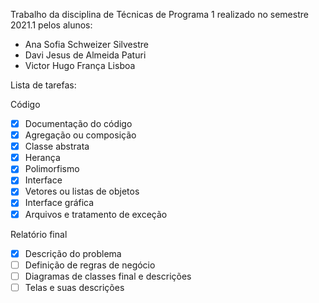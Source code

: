 Trabalho da disciplina de Técnicas de Programa 1 realizado no semestre 2021.1 pelos alunos:
- Ana Sofia Schweizer Silvestre
- Davi Jesus de Almeida Paturi
- Victor Hugo França Lisboa

Lista de tarefas:

Código
- [x] Documentação do código
- [x] Agregação ou composição
- [x] Classe abstrata
- [x] Herança
- [x] Polimorfismo
- [x] Interface
- [x] Vetores ou listas de objetos
- [x] Interface gráfica
- [x] Arquivos e tratamento de exceção

Relatório final
- [x] Descrição do problema
- [ ] Definição de regras de negócio
- [ ] Diagramas de classes final e descrições
- [ ] Telas e suas descrições
